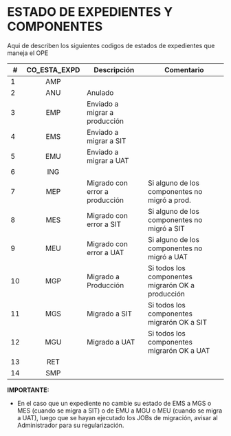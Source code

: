 # ESTADO DE EXPEDIENTES Y COMPONENTES
Aqui de describen los siguientes codigos de estados de expedientes que maneja el OPE

| #  | CO_ESTA_EXPD | Descripción | Comentario |
|----|:--------:|------------|------------|
| 1  | AMP    |            |            |
| 2  | ANU    |Anulado     |            |
| 3  | EMP    |Enviado a migrar a producción|            |
| 4  | EMS    |Enviado a migrar a SIT|            |
| 5  | EMU    |Enviado a migrar a UAT|            |
| 6  | ING    |            |            |
| 7  |<span class="text-error">MEP</span>|<span class="text-error">Migrado con error a producción</span>|Si alguno de los componentes no migró a prod.|
| 8  |<span class="text-error">MES</span>|<span class="text-error">Migrado con error a SIT</span>|Si alguno de los componentes no migró a SIT|
| 9  |<span class="text-error">MEU</span>|<span class="text-error">Migrado con error a UAT</span>|Si alguno de los componentes no migró a UAT|
| 10 |<span class="text-success">MGP</span>|<span class="text-success">Migrado a Producción</span>|Si todos los componentes migrarón OK a producción|
| 11 |<span class="text-success">MGS</span>|<span class="text-success">Migrado a SIT</span>|Si todos los componentes migrarón OK a SIT|
| 12 |<span class="text-success">MGU</span>|<span class="text-success">Migrado a UAT</span>|Si todos los componentes migrarón OK a UAT|
| 13 | RET    |            |            |
| 14 | SMP    |            |            |


<div class="important">
<b>IMPORTANTE:</b>

* En el caso que un expediente no cambie su estado de EMS a MGS o MES (cuando se migra a SIT) o de EMU a MGU o MEU (cuando se migra a UAT), luego que se hayan ejecutado los JOBs de migración, avisar al Administrador para su regularización.
</div>
